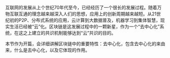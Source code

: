 互联网的发展从上个世纪70年代至今，已经经历了一个很长的发展过程。随着万物互联互通的理念越来越深入人们的思想，应用上的创新周期越来越短。从21世纪初的P2P、分布式系统的应用，云计算到大数据普及，机器学习到集体智慧，现实生活已经被“云”化。区块链是这发展过程中的一颗新星，作为一个“去中心化”系统，在这之上建立的共识机制能够达到“云”共识的目的。

本节作为开篇，会详细讲解区块链中的重要特性：去中心化，包含去中心化的来由来，什么是去中心化，以及它体现的作用。

